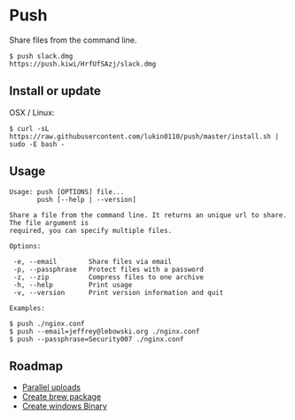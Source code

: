 # Push

Share files from the command line.

```
$ push slack.dmg
https://push.kiwi/HrfUfSAzj/slack.dmg
```

## Install or update

OSX / Linux:
```
$ curl -sL https://raw.githubusercontent.com/lukin0110/push/master/install.sh | sudo -E bash -
```

## Usage

```
Usage: push [OPTIONS] file...
       push [--help | --version]

Share a file from the command line. It returns an unique url to share. The file argument is
required, you can specify multiple files.

Options:

 -e, --email        Share files via email
 -p, --passphrase   Protect files with a password
 -z, --zip          Compress files to one archive
 -h, --help         Print usage
 -v, --version      Print version information and quit

Examples:

$ push ./nginx.conf
$ push --email=jeffrey@lebowski.org ./nginx.conf
$ push --passphrase=Security007 ./nginx.conf
```

## Roadmap

* [Parallel uploads](https://github.com/lukin0110/push/issues/4)
* [Create brew package](https://github.com/lukin0110/push/issues/6)
* [Create windows Binary](https://github.com/lukin0110/push/issues/8)
